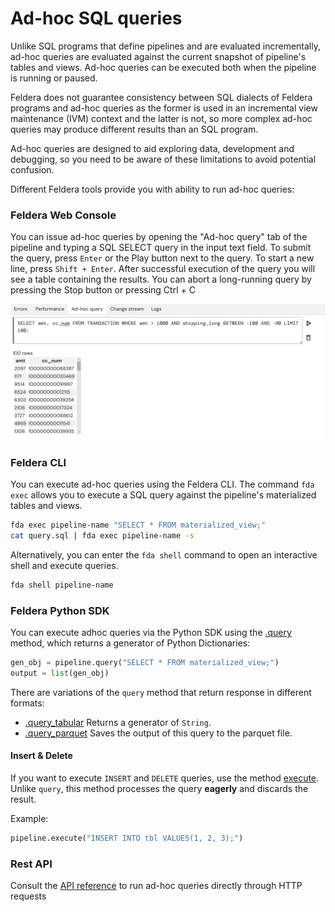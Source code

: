 # Ad-hoc SQL queries

Unlike SQL programs that define pipelines and are evaluated incrementally, ad-hoc queries are evaluated against the current snapshot of pipeline's tables and views. Ad-hoc queries can be executed both when the pipeline is running or paused.

Feldera does not guarantee consistency between SQL dialects of Feldera programs and ad-hoc queries as the former is used in an incremental view maintenance (IVM) context and the latter is not, so more complex ad-hoc queries may produce different results than an SQL program.

Ad-hoc queries are designed to aid exploring data, development and debugging, so you need to be aware of these limitations to avoid potential confusion.

Different Feldera tools provide you with ability to run ad-hoc queries:

### Feldera Web Console

You can issue ad-hoc queries by opening the "Ad-hoc query" tab of the pipeline and typing a SQL SELECT query in the input text field. To submit the query, press `Enter` or the Play <icon icon="bx:play" /> button next to the query. To start a new line, press `Shift + Enter`. After successful execution of the query you will see a table containing the results. You can abort a long-running query by pressing the Stop <icon icon="bx:play" /> button or pressing Ctrl + C

![Browsing a materialized view in the Web Console](materialized-1.png)

### Feldera CLI

You can execute ad-hoc queries using the Feldera CLI. The command `fda exec` allows you to execute a SQL query
against the pipeline's materialized tables and views.

```bash
fda exec pipeline-name "SELECT * FROM materialized_view;"
cat query.sql | fda exec pipeline-name -s
```

Alternatively, you can enter the `fda shell` command to open an interactive shell and execute queries.

```bash
fda shell pipeline-name
```

### Feldera Python SDK

You can execute adhoc queries via the Python SDK using the [.query](/python/feldera.html#feldera.pipeline.Pipeline.query) method, which returns a generator of Python Dictionaries:
```py
gen_obj = pipeline.query("SELECT * FROM materialized_view;")
output = list(gen_obj)
```

There are variations of the `query` method that return response in different formats:
- [.query_tabular](/python/feldera.html#feldera.pipeline.Pipeline.query_tabular)
  Returns a generator of `String`.
- [.query_parquet](/python/feldera.html#feldera.pipeline.Pipeline.query_parquet)
  Saves the output of this query to the parquet file.

#### Insert & Delete

If you want to execute `INSERT` and `DELETE` queries, use the method [execute](/python/feldera.html#feldera.pipeline.Pipeline.execute).
Unlike `query`, this method processes the query **eagerly** and discards the result.

Example:
```py
pipeline.execute("INSERT INTO tbl VALUES(1, 2, 3);")
```

### Rest API
Consult the [API reference](/api/execute-an-ad-hoc-query-in-a-running-or-paused-pipeline) to run ad-hoc queries directly through HTTP requests